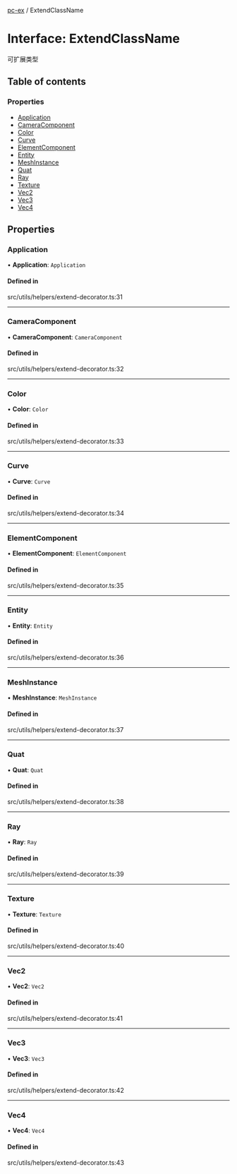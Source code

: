 [pc-ex](https://github.com/TheFBplus/pc-ex/blob/master/docs/md/README.md) / ExtendClassName

# Interface: ExtendClassName

可扩展类型

## Table of contents

### Properties

- [Application](https://github.com/TheFBplus/pc-ex/blob/master/docs/md/interfaces/ExtendClassName.md#application)
- [CameraComponent](https://github.com/TheFBplus/pc-ex/blob/master/docs/md/interfaces/ExtendClassName.md#cameracomponent)
- [Color](https://github.com/TheFBplus/pc-ex/blob/master/docs/md/interfaces/ExtendClassName.md#color)
- [Curve](https://github.com/TheFBplus/pc-ex/blob/master/docs/md/interfaces/ExtendClassName.md#curve)
- [ElementComponent](https://github.com/TheFBplus/pc-ex/blob/master/docs/md/interfaces/ExtendClassName.md#elementcomponent)
- [Entity](https://github.com/TheFBplus/pc-ex/blob/master/docs/md/interfaces/ExtendClassName.md#entity)
- [MeshInstance](https://github.com/TheFBplus/pc-ex/blob/master/docs/md/interfaces/ExtendClassName.md#meshinstance)
- [Quat](https://github.com/TheFBplus/pc-ex/blob/master/docs/md/interfaces/ExtendClassName.md#quat)
- [Ray](https://github.com/TheFBplus/pc-ex/blob/master/docs/md/interfaces/ExtendClassName.md#ray)
- [Texture](https://github.com/TheFBplus/pc-ex/blob/master/docs/md/interfaces/ExtendClassName.md#texture)
- [Vec2](https://github.com/TheFBplus/pc-ex/blob/master/docs/md/interfaces/ExtendClassName.md#vec2)
- [Vec3](https://github.com/TheFBplus/pc-ex/blob/master/docs/md/interfaces/ExtendClassName.md#vec3)
- [Vec4](https://github.com/TheFBplus/pc-ex/blob/master/docs/md/interfaces/ExtendClassName.md#vec4)

## Properties

### Application

• **Application**: `Application`

#### Defined in

src/utils/helpers/extend-decorator.ts:31

___

### CameraComponent

• **CameraComponent**: `CameraComponent`

#### Defined in

src/utils/helpers/extend-decorator.ts:32

___

### Color

• **Color**: `Color`

#### Defined in

src/utils/helpers/extend-decorator.ts:33

___

### Curve

• **Curve**: `Curve`

#### Defined in

src/utils/helpers/extend-decorator.ts:34

___

### ElementComponent

• **ElementComponent**: `ElementComponent`

#### Defined in

src/utils/helpers/extend-decorator.ts:35

___

### Entity

• **Entity**: `Entity`

#### Defined in

src/utils/helpers/extend-decorator.ts:36

___

### MeshInstance

• **MeshInstance**: `MeshInstance`

#### Defined in

src/utils/helpers/extend-decorator.ts:37

___

### Quat

• **Quat**: `Quat`

#### Defined in

src/utils/helpers/extend-decorator.ts:38

___

### Ray

• **Ray**: `Ray`

#### Defined in

src/utils/helpers/extend-decorator.ts:39

___

### Texture

• **Texture**: `Texture`

#### Defined in

src/utils/helpers/extend-decorator.ts:40

___

### Vec2

• **Vec2**: `Vec2`

#### Defined in

src/utils/helpers/extend-decorator.ts:41

___

### Vec3

• **Vec3**: `Vec3`

#### Defined in

src/utils/helpers/extend-decorator.ts:42

___

### Vec4

• **Vec4**: `Vec4`

#### Defined in

src/utils/helpers/extend-decorator.ts:43
